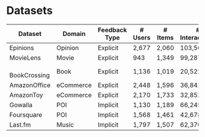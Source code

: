# Datasets

|  Dataset     | Domain    | Feedback Type | # Users | # Items | # Interactions |
|--------------|-----------|---------------|---------|---------|----------------|
| Epinions     | Opinion   |  Explicit     |2,677  |  2,060  |   103,567      |
| MovieLens    | Movie     |  Explicit     |  943    |  1,349  |   99,287       |
|‌ BookCrossing | Book      |  Explicit     |  1,136  |  1,019  |   20,522       |
| AmazonOffice | eCommerce |  Explicit     |  2,448  |  1,596  |   36,841       |
| AmazonToy    | eCommerce |  Explicit     |  2,170  |  1,733  |   32,852       |
| Gowalla      | POI       |  Implicit     |  1,130  |  1,189  |   66,245       |
| Foursquare   | POI       |  Implicit     |  1,568  |  1,461  |   42,678       |
| Last.fm      | Music     |  Implicit     |  1,797  |  1,507  |   62,376       |